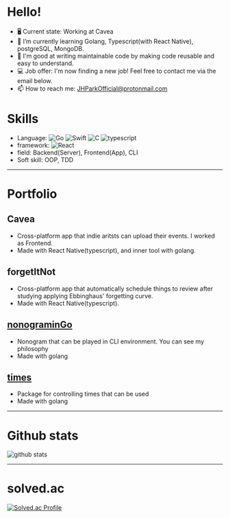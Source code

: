 # Hello!

- 🖥 Current state: Working at Cavea
- 🌱 I’m currently learning Golang, Typescript(with React Native), postgreSQL, MongoDB.
- 💪 I'm good at writing maintainable code by making code reusable and easy to understand.
- 💻 Job offer: I'm now finding a new job! Feel free to contact me via the email below.
- 📫 How to reach me: JHParkOfficial@protonmail.com

# Skills

- Language: <img alt="Go" src="https://img.shields.io/badge/go-%2300ADD8.svg?&style=for-the-badge&logo=go&logoColor=white"/> <img alt="Swift" src="https://img.shields.io/badge/swift-%23FA7343.svg?&style=for-the-badge&logo=swift&logoColor=white"/> <img alt="C" src="https://img.shields.io/badge/c%20-%2300599C.svg?&style=for-the-badge&logo=c&logoColor=white"/> <img alt="typescript" src="https://img.shields.io/badge/Typescript-3178C6?style=for-the-badge&logo=Typescript&logoColor=white"/>
- framework: <img alt="React" src="https://img.shields.io/badge/React Native-blue?logo=React&style=for-the-badge&logoColor=white"/>
- field: Backend(Server), Frontend(App), CLI
- Soft skill: OOP, TDD

-------
# Portfolio

## Cavea
- Cross-platform app that indie aritsts can upload their events. I worked as Frontend.
- Made with React Native(typescript), and inner tool with golang.

## forgetItNot
- Cross-platform app that automatically schedule things to review after studying applying Ebbinghaus' forgetting curve.
- Made with React Native(typescript).

## [nonograminGo](https://github.com/simp7/nonograminGo)
- Nonogram that can be played in CLI environment. You can see my  philosophy 
- Made with golang

## [times](https://github.com/simp7/times)
- Package for controlling times that can be used
- Made with golang

-------
# Github stats
![github stats](https://github-readme-stats.vercel.app/api?username=simp7&show_icons=true&hide_border=False)

-------
# solved.ac
[![Solved.ac Profile](http://mazassumnida.wtf/api/v2/generate_badge?boj=bypro97)](https://solved.ac/bypro97/)
